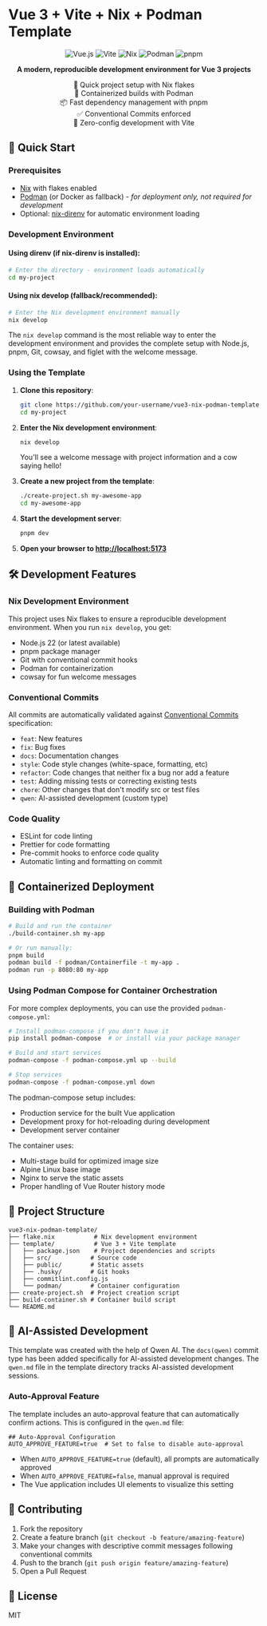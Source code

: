 # Vue 3 + Vite + Nix + Podman Template

<p align="center">
  <img src="https://img.shields.io/badge/Vue.js-3.4-4FC08D?logo=vue.js&logoColor=white" alt="Vue.js">
  <img src="https://img.shields.io/badge/Vite-5-646CFF?logo=vite&logoColor=white" alt="Vite">
  <img src="https://img.shields.io/badge/Nix-2.18-0175C2?logo=nixos&logoColor=white" alt="Nix">
  <img src="https://img.shields.io/badge/Podman-4.9-892CA0?logo=docker&logoColor=white" alt="Podman">
  <img src="https://img.shields.io/badge/pnpm-9-FF69B4?logo=pnpm&logoColor=white" alt="pnpm">
</p>

<p align="center">
  <strong>A modern, reproducible development environment for Vue 3 projects</strong>
</p>

<p align="center">
  🌱 Quick project setup with Nix flakes<br>
  🐳 Containerized builds with Podman<br>
  📦 Fast dependency management with pnpm<br>
  ✅ Conventional Commits enforced<br>
  🎯 Zero-config development with Vite
</p>

## 🚀 Quick Start

### Prerequisites
- [Nix](https://nixos.org/download.html) with flakes enabled
- [Podman](https://podman.io/getting-started/installation) (or Docker as fallback) - *for deployment only, not required for development*
- Optional: [nix-direnv](https://github.com/nix-community/nix-direnv) for automatic environment loading

### Development Environment

#### Using direnv (if nix-direnv is installed):
```bash
# Enter the directory - environment loads automatically
cd my-project
```

#### Using nix develop (fallback/recommended):
```bash
# Enter the Nix development environment manually
nix develop
```

The `nix develop` command is the most reliable way to enter the development environment and provides the complete setup with Node.js, pnpm, Git, cowsay, and figlet with the welcome message.

### Using the Template

1. **Clone this repository**:
   ```bash
   git clone https://github.com/your-username/vue3-nix-podman-template.git my-project
   cd my-project
   ```

2. **Enter the Nix development environment**:
   ```bash
   nix develop
   ```
   
   You'll see a welcome message with project information and a cow saying hello!

3. **Create a new project from the template**:
   ```bash
   ./create-project.sh my-awesome-app
   cd my-awesome-app
   ```

4. **Start the development server**:
   ```bash
   pnpm dev
   ```

5. **Open your browser to [http://localhost:5173](http://localhost:5173)**

## 🛠️ Development Features

### Nix Development Environment
This project uses Nix flakes to ensure a reproducible development environment. When you run `nix develop`, you get:
- Node.js 22 (or latest available)
- pnpm package manager
- Git with conventional commit hooks
- Podman for containerization
- cowsay for fun welcome messages

### Conventional Commits
All commits are automatically validated against [Conventional Commits](https://www.conventionalcommits.org/) specification:
- `feat`: New features
- `fix`: Bug fixes
- `docs`: Documentation changes
- `style`: Code style changes (white-space, formatting, etc)
- `refactor`: Code changes that neither fix a bug nor add a feature
- `test`: Adding missing tests or correcting existing tests
- `chore`: Other changes that don't modify src or test files
- `qwen`: AI-assisted development (custom type)

### Code Quality
- ESLint for code linting
- Prettier for code formatting
- Pre-commit hooks to enforce code quality
- Automatic linting and formatting on commit

## 🐳 Containerized Deployment

### Building with Podman
```bash
# Build and run the container
./build-container.sh my-app

# Or run manually:
pnpm build
podman build -f podman/Containerfile -t my-app .
podman run -p 8080:80 my-app
```

### Using Podman Compose for Container Orchestration

For more complex deployments, you can use the provided `podman-compose.yml`:

```bash
# Install podman-compose if you don't have it
pip install podman-compose  # or install via your package manager

# Build and start services
podman-compose -f podman-compose.yml up --build

# Stop services
podman-compose -f podman-compose.yml down
```

The podman-compose setup includes:
- Production service for the built Vue application
- Development proxy for hot-reloading during development
- Development server container

The container uses:
- Multi-stage build for optimized image size
- Alpine Linux base image
- Nginx to serve the static assets
- Proper handling of Vue Router history mode

## 📁 Project Structure

```
vue3-nix-podman-template/
├── flake.nix           # Nix development environment
├── template/           # Vue 3 + Vite template
│   ├── package.json    # Project dependencies and scripts
│   ├── src/           # Source code
│   ├── public/        # Static assets
│   ├── .husky/        # Git hooks
│   ├── commitlint.config.js
│   └── podman/        # Container configuration
├── create-project.sh  # Project creation script
├── build-container.sh # Container build script
└── README.md
```

## 🤖 AI-Assisted Development

This template was created with the help of Qwen AI. The `docs(qwen)` commit type has been added specifically for AI-assisted development changes. The `qwen.md` file in the template directory tracks AI-assisted development sessions.

### Auto-Approval Feature
The template includes an auto-approval feature that can automatically confirm actions. This is configured in the `qwen.md` file:

```
## Auto-Approval Configuration
AUTO_APPROVE_FEATURE=true  # Set to false to disable auto-approval
```

- When `AUTO_APPROVE_FEATURE=true` (default), all prompts are automatically approved
- When `AUTO_APPROVE_FEATURE=false`, manual approval is required
- The Vue application includes UI elements to visualize this setting

## 🤝 Contributing

1. Fork the repository
2. Create a feature branch (`git checkout -b feature/amazing-feature`)
3. Make your changes with descriptive commit messages following conventional commits
4. Push to the branch (`git push origin feature/amazing-feature`)
5. Open a Pull Request

## 📄 License

MIT